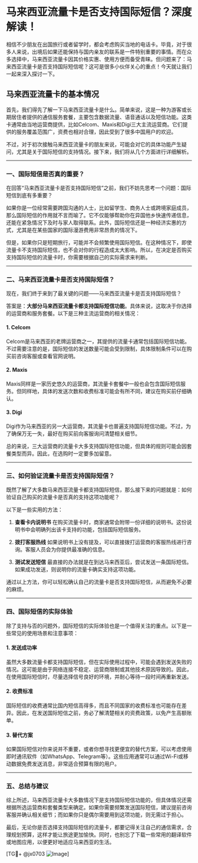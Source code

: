 # 马来西亚流量卡是否支持国际短信？深度解读！

相信不少朋友在出国旅行或者留学时，都会考虑购买当地的电话卡。毕竟，对于很多人来说，出境后如果还能保持与国内亲友的联系是一件特别重要的事情。而在众多选择中，马来西亚流量卡因其价格实惠、使用方便而备受青睐。但问题来了：马来西亚流量卡是否支持国际短信呢？这可是很多小伙伴关心的重点！今天就让我们一起来深入探讨一下。

## 马来西亚流量卡的基本情况

首先，我们得先了解一下马来西亚流量卡是什么。简单来说，这是一种为游客或长期居住者提供的通信服务套餐，主要包含数据流量、语音通话以及短信功能。这类卡通常由当地运营商提供，比如Celcom、Maxis和Digi三大主流运营商。它们提供的服务覆盖范围广，资费也相对合理，因此受到了很多中国用户的欢迎。

不过，对于初次接触马来西亚流量卡的朋友来说，可能会对它的具体功能产生疑问，尤其是关于国际短信的支持情况。接下来，我们将从几个方面进行详细解析。

---

### 一、国际短信是否真的重要？

在回答“马来西亚流量卡是否支持国际短信”之前，我们不妨先思考一个问题：国际短信到底有多重要？

如果你是一位经常需要跨国沟通的人士，比如留学生、商务人士或跨境家庭成员，那么国际短信的作用就不言而喻了。它不仅能够帮助你在异国他乡快速传递信息，还能在紧急情况下及时与家人取得联系。此外，国际短信还是一种经济实惠的方式，尤其是在某些国家的国际漫游费用非常昂贵的情况下。

但是，如果你只是短期旅行，可能并不会频繁使用国际短信。在这种情况下，即使流量卡不支持国际短信，也不会对你的行程造成太大影响。所以，在决定是否购买支持国际短信的流量卡时，你需要根据自己的实际需求来判断。

---

### 二、马来西亚流量卡是否支持国际短信？

现在，我们终于来到了最关键的问题——马来西亚流量卡是否支持国际短信？

答案是：**大部分马来西亚流量卡都支持国际短信功能**。具体来说，这取决于你选择的运营商和服务套餐。以下是三种主流运营商的相关情况：

#### 1. Celcom
Celcom是马来西亚的老牌运营商之一，其提供的流量卡通常包括国际短信功能。不过需要注意的是，国际短信的发送数量可能会受到限制，具体限制条件可以在购买前咨询客服或查看官网说明。

#### 2. Maxis
Maxis同样是一家历史悠久的运营商，其流量卡套餐中一般也会包含国际短信服务。但同样地，具体的发送次数和收费标准可能会有所不同，建议在购买前仔细确认。

#### 3. Digi
Digi作为马来西亚的另一大运营商，其流量卡也普遍支持国际短信功能。不过，为了确保万无一失，最好在购买前向客服询问清楚相关细节。

总的来说，三大运营商的流量卡大多支持国际短信功能，但具体的规则可能会因套餐类型而异。因此，在选购时一定要多加留意。

---

### 三、如何验证流量卡是否支持国际短信？

既然了解了大多数马来西亚流量卡都支持国际短信，那么接下来的问题就是：如何验证自己购买的流量卡是否真的支持这项功能呢？

以下是一些实用的方法：

1. **查看卡内说明书**
   在购买流量卡时，商家通常会附带一份详细的说明书。这份说明书中会明确列出该卡支持的功能，包括国际短信服务。

2. **拨打客服热线**
   如果说明书上没有提及，可以直接拨打运营商的客服热线进行咨询。客服人员会为你提供最准确的信息。

3. **测试发送短信**
   最直接的办法就是在到达马来西亚后，尝试发送一条国际短信。如果成功发送，则说明你的流量卡确实支持这项功能。

通过以上方法，你可以轻松确认自己的流量卡是否支持国际短信，从而避免不必要的麻烦。

---

### 四、国际短信的实际体验

除了支持与否的问题外，国际短信的实际体验也是一个值得关注的重点。以下是一些常见的使用场景和注意事项：

#### 1. 发送成功率
虽然大多数流量卡都支持国际短信，但在实际使用过程中，可能会遇到发送失败的情况。这可能是由于网络连接不稳定、运营商限制或其他技术原因导致的。因此，在使用国际短信时，尽量选择信号良好的环境，并耐心等待一段时间再重新发送。

#### 2. 收费标准
国际短信的收费通常比国内短信高得多，而且不同国家的收费标准也可能存在差异。因此，在发送国际短信之前，务必了解清楚相关的资费政策，以免产生高额账单。

#### 3. 替代方案
如果国际短信对你来说并不重要，或者你想寻找更便宜的替代方案，可以考虑使用即时通讯软件（如WhatsApp、Telegram等）。这些应用通常可以通过Wi-Fi或移动数据免费发送消息，非常适合预算有限的用户。

---

### 五、总结与建议

综上所述，马来西亚流量卡大多数情况下是支持国际短信功能的，但具体情况还需根据所选运营商和套餐类型来确定。如果你需要频繁发送国际短信，建议提前咨询客服并确认相关细节；而如果你只是偶尔需要用到这项功能，则无需过于担心。

最后，无论你是否选择支持国际短信的流量卡，都要记得关注自己的通信需求，合理规划预算，这样才能让旅途更加愉快。同时，也别忘了下载一些常用的翻译软件或地图应用，以便更好地适应马来西亚的生活。

[TG💪+ @jx0703 ![Image](https://github.com/user-attachments/assets/dbca1d08-cadb-493c-b0ec-ad6f7a83f270)]